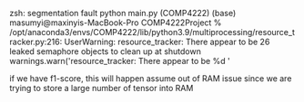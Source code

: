 zsh: segmentation fault  python main.py
(COMP4222) (base) masumyi@maxinyis-MacBook-Pro COMP4222Project % /opt/anaconda3/envs/COMP4222/lib/python3.9/multiprocessing/resource_tracker.py:216: UserWarning: resource_tracker: There appear to be 26 leaked semaphore objects to clean up at shutdown
  warnings.warn('resource_tracker: There appear to be %d '

  if we have f1-score, this will happen
  assume out of RAM issue since we are trying to store a large number of tensor into RAM